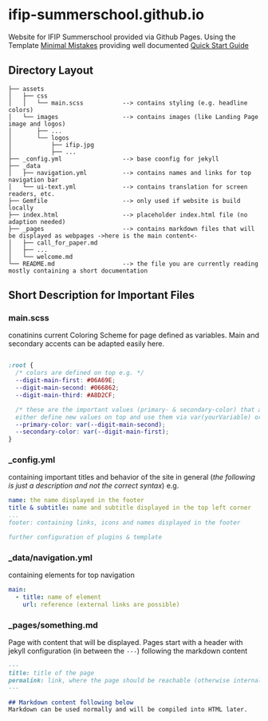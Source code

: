 # ifip-summerschool.github.io

Website for IFIP Summerschool provided via Github Pages.
Using the Template [Minimal Mistakes](https://github.com/mmistakes/minimal-mistakes) providing well documented [Quick Start Guide](https://mmistakes.github.io/minimal-mistakes/docs/quick-start-guide/)

## Directory Layout
```terminal
├── assets  
│   ├── css 
│   │   └── main.scss           --> contains styling (e.g. headline colors)
│   └── images                  --> contains images (like Landing Page image and logos)
│       ├── ...
│       └── logos
│           ├── ifip.jpg
│           ├── ...
├── _config.yml                 --> base coonfig for jekyll
├── _data
│   ├── navigation.yml          --> contains names and links for top navigation bar
│   └── ui-text.yml             --> contains translation for screen readers, etc.
├── Gemfile                     --> only used if website is build locally
├── index.html                  --> placeholder index.html file (no adaption needed)
├── _pages                      --> contains markdown files that will be displayed as webpages ->here is the main content<-
│   ├── call_for_paper.md
│   ├── ...
│   └── welcome.md
└── README.md                   --> the file you are currently reading mostly containing a short documentation
```

## Short Description for Important Files

### main.scss
conatinins current Coloring Scheme for page defined as variables. Main and secondary accents can be adapted easily here.
````css

:root {
  /* colors are defined on top e.g. */
  --digit-main-first: #06A69E;
  --digit-main-second: #066862;
  --digit-main-third: #A8D2CF;

  /* these are the important values (primary- & secondary-color) that are reused for styling later
  either define new values on top and use them via var(yourVariable) or set color here directly */
  --primary-color: var(--digit-main-second);
  --secondary-color: var(--digit-main-first);
}
````

### _config.yml
containing important titles and behavior of the site in general (*the following is just a description and not the correct syntax*) e.g.
````yml
name: the name displayed in the footer
title & subtitle: name and subtitle displayed in the top left corner
...
footer: containing links, icons and names displayed in the footer

further configuration of plugins & template
````

### _data/navigation.yml
containing elements for top navigation
````yml
main:
  - title: name of element
    url: reference (external links are possible)
````

### _pages/something.md
Page with content that will be displayed.
Pages start with a header with jekyll configuration (in between the `---`) following the markdown content
````markdown
---
title: title of the page
permalink: link, where the page should be reachable (otherwise internal references has to be used in navigation etc.)
---

## Markdown content following below
Markdown can be used normally and will be compiled into HTML later.
````
